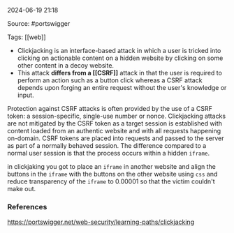 
2024-06-19 21:18

Source: #portswigger 

Tags: [[web]]

- Clickjacking is an interface-based attack in which a user is tricked into clicking on actionable content on a hidden website by clicking on some other content in a decoy website.
- This attack **differs from a [[CSRF]]** attack in that the user is required to perform an action such as a button click whereas a CSRF attack depends upon forging an entire request without the user's knowledge or input. 

Protection against CSRF attacks is often provided by the use of a CSRF token: a session-specific, single-use number or nonce. Clickjacking attacks are not mitigated by the CSRF token as a target session is established with content loaded from an authentic website and with all requests happening on-domain. CSRF tokens are placed into requests and passed to the server as part of a normally behaved session. The difference compared to a normal user session is that the process occurs within a hidden `iframe`. 

in clickjaking you got to place an `iframe` in another website and align the buttons in the `iframe` with the buttons on the other website using `css` and reduce transparency of the `iframe` to 0.00001 so that the victim couldn't make out. 

### References
https://portswigger.net/web-security/learning-paths/clickjacking